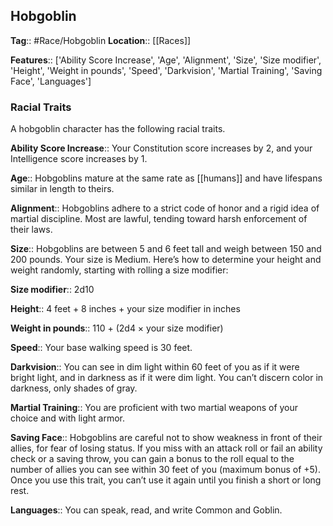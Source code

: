 ## Hobgoblin 
**Tag**:: #Race/Hobgoblin
**Location**:: [[Races]]

**Features**:: ['Ability Score Increase', 'Age', 'Alignment', 'Size', 'Size modifier', 'Height', 'Weight in pounds', 'Speed', 'Darkvision', 'Martial Training', 'Saving Face', 'Languages']
### Racial Traits

A hobgoblin character has the following racial traits.

**Ability Score Increase**:: Your Constitution score increases by 2, and your Intelligence score increases by 1.

**Age**:: Hobgoblins mature at the same rate as [[humans]] and have lifespans similar in length to theirs.

**Alignment**:: Hobgoblins adhere to a strict code of honor and a rigid idea of martial discipline. Most are lawful, tending toward harsh enforcement of their laws.

**Size**:: Hobgoblins are between 5 and 6 feet tall and weigh between 150 and 200 pounds. Your size is Medium. Here’s how to determine your height and weight randomly, starting with rolling a size modifier:

**Size modifier**:: 2d10

**Height**:: 4 feet + 8 inches + your size modifier in inches

**Weight in pounds**:: 110 + (2d4 × your size modifier)

**Speed**:: Your base walking speed is 30 feet.

**Darkvision**:: You can see in dim light within 60 feet of you as if it were bright light, and in darkness as if it were dim light. You can’t discern color in darkness, only shades of gray.

**Martial Training**:: You are proficient with two martial weapons of your choice and with light armor.

**Saving Face**:: Hobgoblins are careful not to show weakness in front of their allies, for fear of losing status. If you miss with an attack roll or fail an ability check or a saving throw, you can gain a bonus to the roll equal to the number of allies you can see within 30 feet of you (maximum bonus of +5). Once you use this trait, you can’t use it again until you finish a short or long rest.

**Languages**:: You can speak, read, and write Common and Goblin.
